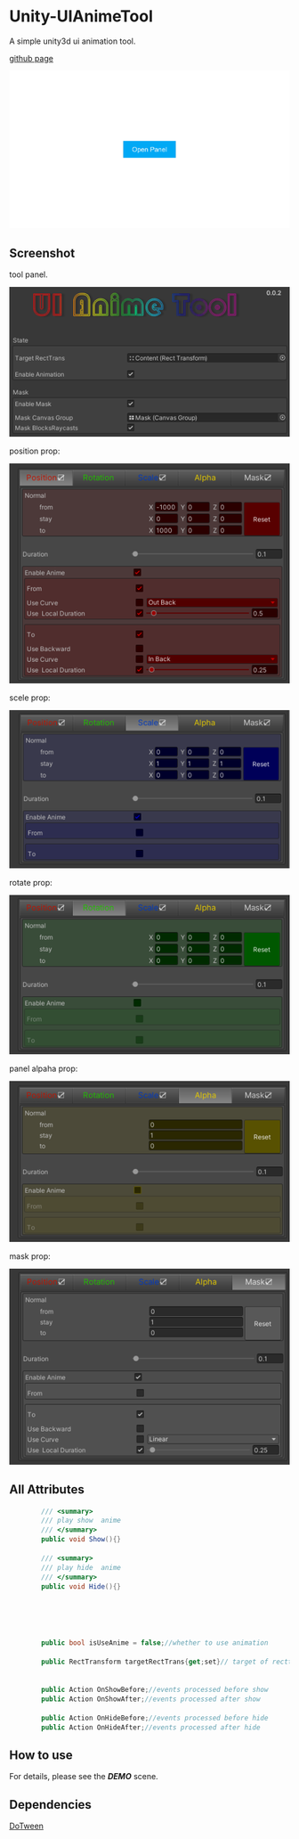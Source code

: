 <!--
 * @Descripttion: 
 * @version: 
 * @Author: risu
 * @Date: 2021-07-30 14:06:50
 * @LastEditors: sueRimn
 * @LastEditTime: 2021-08-13 16:37:23
-->
# Unity-UIAnimeTool
A simple unity3d ui animation tool.

[github page](https://github.com/lisonghappy/Unity-UIAnimeTool)


<img src="https://github.com/lisonghappy/Unity-UIAnimeTool/blob/main/Img/demo_anime_show.gif" alt="Demo anime show" /> 



## Screenshot

tool panel.

![Screenshot](https://github.com/lisonghappy/Unity-UIAnimeTool/blob/main/Img/img.png) 

position prop:

![position anime prop](https://github.com/lisonghappy/Unity-UIAnimeTool/blob/main/Img/img-position.png) 

scele prop:

![scale prop](https://github.com/lisonghappy/Unity-UIAnimeTool/blob/main/Img/img-scale.png) 

rotate prop:

![rotate prop](https://github.com/lisonghappy/Unity-UIAnimeTool/blob/main/Img/img-rotate.png) 

panel alpaha prop:

![panel alpha prop](https://github.com/lisonghappy/Unity-UIAnimeTool/blob/main/Img/img-panel_alpha.png) 

mask prop:

![panel mask prop](https://github.com/lisonghappy/Unity-UIAnimeTool/blob/main/Img/img-panel_mask.png) 


## All Attributes

```c#
        /// <summary>
        /// play show  anime
        /// </summary>
        public void Show(){}
        
        /// <summary>
        /// play hide  anime
        /// </summary>
        public void Hide(){}




 
        public bool isUseAnime = false;//whether to use animation
 
        public RectTransform targetRectTrans{get;set}// target of recttrans
        

        public Action OnShowBefore;//events processed before show
        public Action OnShowAfter;//events processed after show
 
        public Action OnHideBefore;//events processed before hide
        public Action OnHideAfter;//events processed after hide

```

## How to use
For details, please see the ***DEMO*** scene.


## Dependencies
[DoTween](https://github.com/Demigiant/dotween)